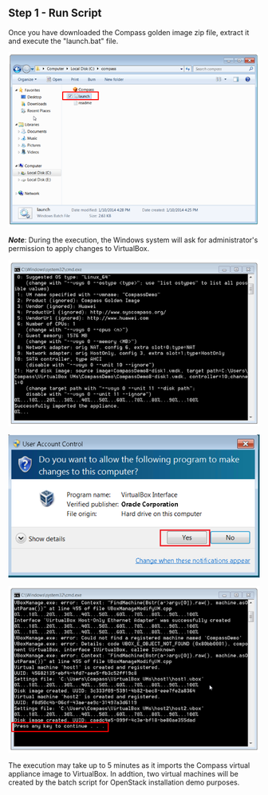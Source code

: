 <h2 id="step-one">Step 1 - Run Script</h2>

Once you have downloaded the Compass golden image zip file, extract it and execute the "launch.bat" file. 

![Click launch script](/img/1_script_click.png)

***Note***: During the execution, the Windows system will ask for administrator's  permission to apply changes to VirtualBox.

![Run Script](/img/1_run_script.png)

![User account permission](/img/1_account_permission.png)

![launch script completed](/img/1_script_completed.png)

The execution may take up to 5 minutes as it imports the Compass virtual appliance image to VirtualBox. In addtion, two virtual machines will be created by the batch script for OpenStack installation demo purposes. 

